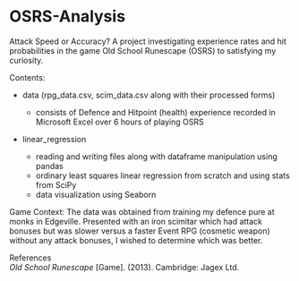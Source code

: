 # OSRS-Analysis
Attack Speed or Accuracy?
A project investigating experience rates and hit probabilities in the game Old School Runescape (OSRS) to satisfying my curiosity.

Contents:
* data (rpg_data.csv, scim_data.csv along with their processed forms) 
  * consists of Defence and Hitpoint (health) experience recorded in Microsoft Excel over 6 hours of playing OSRS
  
* linear_regression
  * reading and writing files along with dataframe manipulation using pandas
  * ordinary least squares linear regression from scratch and using stats from SciPy
  * data visualization using Seaborn
  
Game Context:
The data was obtained from training my defence pure at monks in Edgeville. Presented with an iron scimitar which had attack bonuses but was slower versus a faster Event RPG (cosmetic weapon) without any attack bonuses, I wished to determine which was better.

References\
*Old School Runescape* [Game]. (2013). Cambridge: Jagex Ltd.

